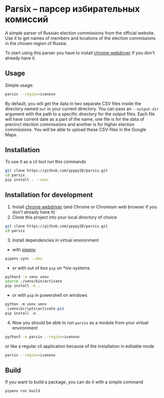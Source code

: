 # Parsix – парсер избирательных комиссий

A simple parser of Russian election commissions from the official website. Use it to get names of members and locations of the election commissions in the chosen region of Russia.

To start using this parser you have to install [chrome webdriver](https://chromedriver.chromium.org) if you don't already have it.

## Usage 

Simple usage:

```sh
parsix --region=ivanovo
```


By default, you will get the data in two separate CSV files inside the directory named `out` in your current directory. You can pass an `--output-dir` argument with the path to a specific directory for the output files. Each file will have current date as a part of the name, one file is for the data of precinct election commissions and another is for higher election commissions. You will be able to upload these CSV-files in the Google Maps.


## Installation
To use it as a cli tool run this commands
```sh
git clone https://github.com/ypypy28/parsix.git
cd parsix
pip install . --user

```


## Installation for development

1. Install [chrome webdriver](https://chromedriver.chromium.org) (and Chrome or Chromium web browser if you don't already have it)
2. Clone this project into your local directory of choice

```sh
git clone https://github.com/ypypy28/parsix.git
cd parsix
```
3. Install dependencies in virtual environment
- with [pipenv](https://pipenv.pypa.io/en/latest/)

```sh
pipenv sync --dev
```
- or with out of box `pip` on \*nix-systems
```sh
python3 -m venv venv
source ./venv/bin/activate
pip install -e .
```
- or with `pip` in powershell on windows
```powershell
python -m venv venv
.\venv\Scripts\activate.ps1
pip install -e .
```

4. Now you should be able to run `parsix` as a module from your virtual environment
```sh
python3 -m parsix --region=ivanovo
```

or like a regular cli application because of the installation in editable mode
```sh
parsix --region=ivanovo
```

## Build 
If you want to build a package, you can do it with a simple command
```sh
pipenv run build
```
